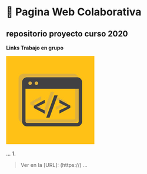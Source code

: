 #  🚀 Pagina Web Colaborativa 
## repositorio proyecto curso 2020 

__Links Trabajo en grupo__

![Project][logo]

[logo]: Code.jpg "Logo Title Text 1"
...
1.
>Ver en la [URL]: (https://)
...